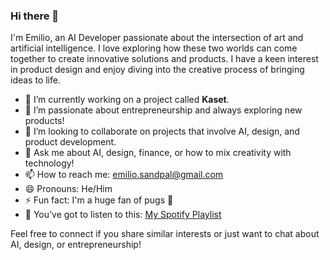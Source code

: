 ### Hi there 👋

I'm Emilio, an AI Developer passionate about the intersection of art and artificial intelligence. I love exploring how these two worlds can come together to create innovative solutions and products. I have a keen interest in product design and enjoy diving into the creative process of bringing ideas to life.

- 🔭 I’m currently working on a project called **Kaset**.
- 🌱 I’m passionate about entrepreneurship and always exploring new products!
- 👯 I’m looking to collaborate on projects that involve AI, design, and product development.
- 💬 Ask me about AI, design, finance, or how to mix creativity with technology!
- 📫 How to reach me: [emilio.sandpal@gmail.com](mailto:emilio.sandpal@gmail.com)
- 😄 Pronouns: He/Him
- ⚡ Fun fact: I'm a huge fan of pugs 🐾
- 🎵 You’ve got to listen to this: [My Spotify Playlist](https://open.spotify.com/playlist/0MPkDlOvFicWBYPJz24B2M?si=274fc96669b24afe)

Feel free to connect if you share similar interests or just want to chat about AI, design, or entrepreneurship!
